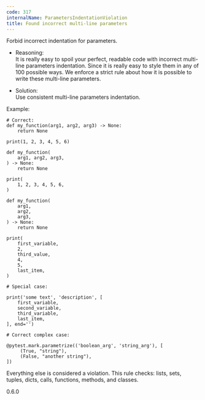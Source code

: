 ```yaml
---
code: 317
internalName: ParametersIndentationViolation
title: Found incorrect multi-line parameters
---
```


Forbid incorrect indentation for parameters.

  - Reasoning:  
    It is really easy to spoil your perfect, readable code with
    incorrect multi-line parameters indentation. Since it is really easy
    to style them in any of 100 possible ways. We enforce a strict rule
    about how it is possible to write these multi-line parameters.

  - Solution:  
    Use consistent multi-line parameters indentation.

Example:

    # Correct:
    def my_function(arg1, arg2, arg3) -> None:
        return None
    
    print(1, 2, 3, 4, 5, 6)
    
    def my_function(
        arg1, arg2, arg3,
    ) -> None:
        return None
    
    print(
        1, 2, 3, 4, 5, 6,
    )
    
    def my_function(
        arg1,
        arg2,
        arg3,
    ) -> None:
        return None
    
    print(
        first_variable,
        2,
        third_value,
        4,
        5,
        last_item,
    )
    
    # Special case:
    
    print('some text', 'description', [
        first_variable,
        second_variable,
        third_variable,
        last_item,
    ], end='')
    
    # Correct complex case:
    
    @pytest.mark.parametrize(('boolean_arg', 'string_arg'), [
         (True, "string"),
         (False, "another string"),
    ])

Everything else is considered a violation. This rule checks: lists,
sets, tuples, dicts, calls, functions, methods, and classes.

<div class="versionadded">

0.6.0

</div>